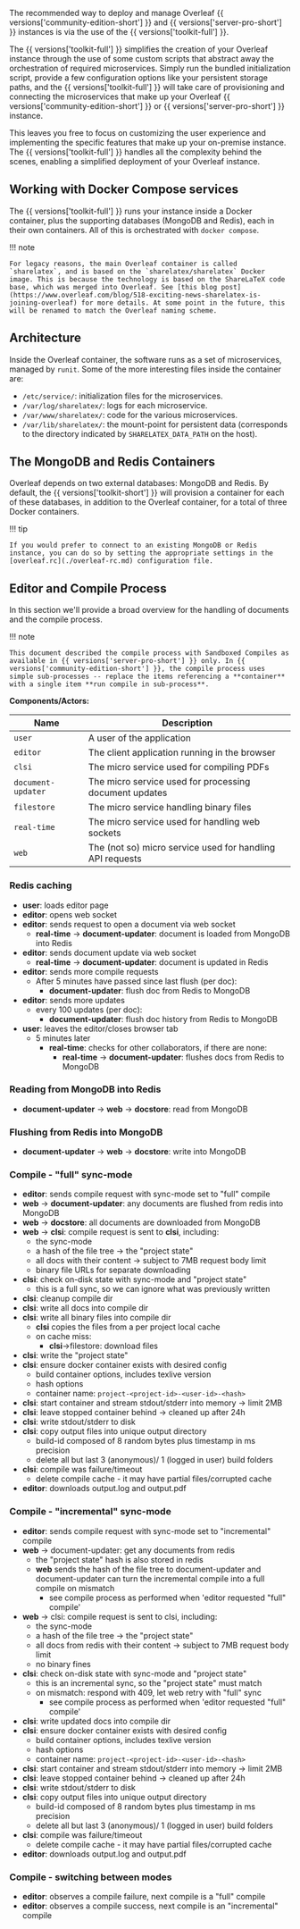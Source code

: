 The recommended way to deploy and manage Overleaf {{ versions['community-edition-short'] }} and {{ versions['server-pro-short'] }} instances is via the use of the {{ versions['toolkit-full'] }}. 

The {{ versions['toolkit-full'] }} simplifies the creation of your Overleaf instance through the use of some custom scripts that abstract away the orchestration of required microservices. Simply run the bundled initialization script, provide a few configuration options like your persistent storage paths, and the {{ versions['toolkit-full'] }} will take care of provisioning and connecting the microservices that make up your Overleaf {{ versions['community-edition-short'] }} or {{ versions['server-pro-short'] }} instance. 

This leaves you free to focus on customizing the user experience and implementing the specific features that make up your on-premise instance. The {{ versions['toolkit-full'] }} handles all the complexity behind the scenes, enabling a simplified deployment of your Overleaf instance.

## Working with Docker Compose services

The {{ versions['toolkit-full'] }} runs your instance inside a Docker container, plus the supporting databases (MongoDB and Redis), each in their own containers. All of this is orchestrated with `docker compose`.

!!! note

    For legacy reasons, the main Overleaf container is called `sharelatex`, and is based on the `sharelatex/sharelatex` Docker image. This is because the technology is based on the ShareLaTeX code base, which was merged into Overleaf. See [this blog post](https://www.overleaf.com/blog/518-exciting-news-sharelatex-is-joining-overleaf) for more details. At some point in the future, this will be renamed to match the Overleaf naming scheme.

## Architecture

Inside the Overleaf container, the software runs as a set of microservices, managed by `runit`. Some of the more interesting files inside the container are:

- `/etc/service/`: initialization files for the microservices.
- `/var/log/sharelatex/`: logs for each microservice.
- `/var/www/sharelatex/`: code for the various microservices.
- `/var/lib/sharelatex/`: the mount-point for persistent data (corresponds to the directory indicated by `SHARELATEX_DATA_PATH` on the host).

## The MongoDB and Redis Containers

Overleaf depends on two external databases: MongoDB and Redis. By default, the {{ versions['toolkit-short'] }} will provision a container for each of these databases, in addition to the Overleaf container, for a total of three Docker containers.

!!! tip

    If you would prefer to connect to an existing MongoDB or Redis instance, you can do so by setting the appropriate settings in the [overleaf.rc](./overleaf-rc.md) configuration file.

## Editor and Compile Process

In this section we'll provide a broad overview for the handling of documents and the compile process.

!!! note

    This document described the compile process with Sandboxed Compiles as available in {{ versions['server-pro-short'] }} only. In {{ versions['community-edition-short'] }}, the compile process uses simple sub-processes -- replace the items referencing a **container** with a single item **run compile in sub-process**.

**Components/Actors:**

| Name | Description |
|------|-------------|
| `user` | A user of the application |
| `editor` | The client application running in the browser |
| `clsi` | The micro service used for compiling PDFs |
| `document-updater` | The micro service used for processing document updates |
| `filestore` | The micro service handling binary files |
| `real-time` | The micro service used for handling web sockets |
| `web` | The (not so) micro service used for handling API requests |

### Redis caching ###

- **user**: loads editor page
- **editor**: opens web socket
- **editor**: sends request to open a document via web socket
    - **real-time** -> **document-updater**: document is loaded from MongoDB into Redis
- **editor**: sends document update via web socket
    - **real-time** -> **document-updater**: document is updated in Redis
- **editor**: sends more compile requests
    - After 5 minutes have passed since last flush (per doc):
        - **document-updater**: flush doc from Redis to MongoDB
- **editor**: sends more updates
    - every 100 updates (per doc):
        - **document-updater**: flush doc history from Redis to MongoDB
- **user**: leaves the editor/closes browser tab
    - 5 minutes later
        - **real-time**: checks for other collaborators, if there are none:
            - **real-time** -> **document-updater**: flushes docs from Redis to MongoDB

### Reading from MongoDB into Redis ###
- **document-updater** -> **web** -> **docstore**: read from MongoDB

### Flushing from Redis into MongoDB
- **document-updater** -> **web** -> **docstore**: write into MongoDB

### Compile - "full" sync-mode ###
- **editor**: sends compile request with sync-mode set to "full" compile
- **web** -> **document-updater**: any documents are flushed from redis into MongoDB
- **web** -> **docstore**: all documents are downloaded from MongoDB
- **web** -> **clsi**: compile request is sent to **clsi**, including:
    - the sync-mode 
    - a hash of the file tree -> the "project state"
    - all docs with their content -> subject to 7MB request body limit
    - binary file URLs for separate downloading
- **clsi**: check on-disk state with sync-mode and "project state"
    - this is a full sync, so we can ignore what was previously written
- **clsi**: cleanup compile dir
- **clsi**: write all docs into compile dir
- **clsi**: write all binary files into compile dir
    - **clsi** copies the files from a per project local cache
    - on cache miss:
        - **clsi**->filestore: download files
- **clsi**: write the "project state"
- **clsi**: ensure docker container exists with desired config
    - build container options, includes texlive version
    - hash options
    - container name: `project-<project-id>-<user-id>-<hash>`
- **clsi**: start container and stream stdout/stderr into memory -> limit 2MB
- **clsi**: leave stopped container behind -> cleaned up after 24h
- **clsi**: write stdout/stderr to disk
- **clsi**: copy output files into unique output directory
    - build-id composed of 8 random bytes plus timestamp in ms precision
    - delete all but last 3 (anonymous)/ 1 (logged in user) build folders
- **clsi**: compile was failure/timeout
    - delete compile cache - it may have partial files/corrupted cache
- **editor**: downloads output.log and output.pdf

### Compile - "incremental" sync-mode ###
- **editor**: sends compile request with sync-mode set to "incremental" compile
- **web** -> document-updater: get any documents from redis
  - the "project state" hash is also stored in redis
  - **web** sends the hash of the file tree to document-updater and document-updater
     can turn the incremental compile into a full compile on mismatch
    - see compile process as performed when 'editor requested "full" compile'
- **web** -> clsi: compile request is sent to clsi, including:
  - the sync-mode 
  - a hash of the file tree -> the "project state"
  - all docs from redis with their content -> subject to 7MB request body limit
  - no binary fines
- **clsi**: check on-disk state with sync-mode and "project state"
  - this is an incremental sync, so the "project state" must match
  - on mismatch: respond with 409, let web retry with "full" sync
    - see compile process as performed when 'editor requested "full" compile'
- **clsi**: write updated docs into compile dir
- **clsi**: ensure docker container exists with desired config
  - build container options, includes texlive version
  - hash options
  - container name: `project-<project-id>-<user-id>-<hash>`
- **clsi**: start container and stream stdout/stderr into memory -> limit 2MB
- **clsi**: leave stopped container behind -> cleaned up after 24h
- **clsi**: write stdout/stderr to disk
- **clsi**: copy output files into unique output directory
  - build-id composed of 8 random bytes plus timestamp in ms precision
  - delete all but last 3 (anonymous)/ 1 (logged in user) build folders
- **clsi**: compile was failure/timeout
  - delete compile cache - it may have partial files/corrupted cache
- **editor**: downloads output.log and output.pdf

### Compile - switching between modes ###
- **editor**: observes a compile failure, next compile is a "full" compile
- **editor**: observes a compile success, next compile is an "incremental" compile
